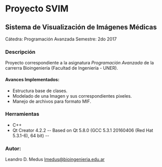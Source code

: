 # Proyecto SVIM

## Sistema de Visualización de Imágenes Médicas
Cátedra: Programación Avanzada
Semestre: 2do 2017

### Descripción
Proyecto correspondiente a la asignatura *Programación Avanzada* de la carrerra Bioingeniería (Facultad de Ingeniería - UNER).

#### Avances Implementados:
* Estructura base de clases.
* Modelado de una Imagen y sus correspondientes pixeles.
* Manejo de archivos para formato MIF.


### Herramientas
* C++
* Qt Creator 4.2.2 -- Based on Qt 5.8.0 (GCC 5.3.1 20160406 (Red Hat 5.3.1-6), 64 bit) --

### Autor:
   Leandro D. Medus	[lmedus@bioingenieria.edu.ar](lmedus@bioingenieria.edu.ar)
